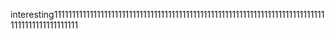 interesting11111111111111111111111111111111111111111111111111111111111111111111111111111111111111111111111
